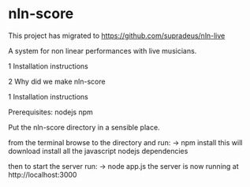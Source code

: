 nln-score
=========

This project has migrated to https://github.com/supradeus/nln-live

A system for non linear performances with live musicians.

1 Installation instructions

2 Why did we make nln-score



1 Installation instructions

Prerequisites: 
nodejs
npm


Put the nln-score directory in a sensible place.

from the terminal browse to the directory and run:
-> npm install
this will download install all the javascript nodejs dependencies


then to start the server run:
-> node app.js
the server is now running at
http://localhost:3000
